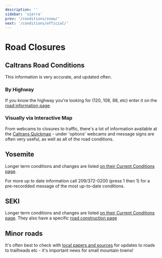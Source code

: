 ```yaml
---
description: ''
sidebar: 'sierra'
prev: '/conditions/snow/'
next: '/conditions/official/'
---
```


# Road Closures

## Caltrans Road Conditions 

This information is very accurate, and updated often. 

### By Highway 

If you know the highway you're looking for (120, 108, 88, etc) enter it on the [road information page](https://roads.dot.ca.gov/roadscell.php).

### Visually via Interactive Map

From webcams to closures to traffic, there's a lot of information available at the [Caltrans Quickmap](http://quickmap.dot.ca.gov/) - under 'options' webcams and message signs are often very useful, as well as all of the road conditions.

## Yosemite

Longer term conditions and changes are listed [on their Current Conditions page](https://www.nps.gov/yose/planyourvisit/conditions.htm). 

For more up to date information call 209/372-0200 (press 1 then 1) for a pre-recordded message of the most up-to-date conditions.

## SEKI

Longer term conditions and changes are listed [on their Current Conditions page](https://www.nps.gov/seki/planyourvisit/conditions.htm). They also have a specific [road construction page](https://www.nps.gov/seki/planyourvisit/road-construction.htm)

## Minor roads

It's often best to check with [local papers and sources](http://localhost:8081/resources/local/) for updates to roads to trailheads etc - it's important news for small mountain towns!

